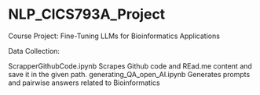 # NLP_ClCS793A_Project
Course Project: Fine-Tuning LLMs for Bioinformatics Applications

Data Collection:

ScrapperGithubCode.ipynb
Scrapes Github code and REad.me content and save it in the given path.
generating_QA_open_AI.ipynb
Generates prompts and pairwise answers related to Bioinformatics
